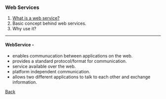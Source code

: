 ### Web Services 

1. [What is a web service?](#definition)
1. Basic concept behind web services.
1. Why use it?

<hr/>

#### <a id="definition">WebService -</a> 
* enables communucation between applications on the web.
* provides a standard protocol/format for communication.
* service available over the web.
* platform independent communication.
* allows two different applications to talk to each other and exchange information.

[Back](../../tree/master)

